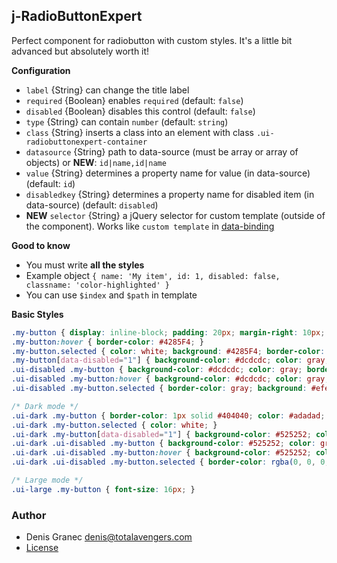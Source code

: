 ## j-RadioButtonExpert

Perfect component for radiobutton with custom styles. It's a little bit advanced but absolutely worth it!

__Configuration__

- `label` {String} can change the title label
- `required` {Boolean} enables `required` (default: `false`)
- `disabled` {Boolean} disables this control (default: `false`)
- `type` {String} can contain `number` (default: `string`)
- `class` {String} inserts a class into an element with class `.ui-radiobuttonexpert-container`
- `datasource` {String} path to data-source (must be array or array of objects) or __NEW__: `id|name,id|name`
- `value` {String} determines a property name for value (in data-source) (default: `id`)
- `disabledkey` {String} determines a property name for disabled item (in data-source) (default: `disabled`)
- __NEW__ `selector` {String} a jQuery selector for custom template (outside of the component). Works like `custom template` in [data-binding](https://wiki.totaljs.com/jcomponent/08-data-binding/)

__Good to know__

- You must write **all the styles**
- Example object `{ name: 'My item', id: 1, disabled: false, classname: 'color-highlighted' }`
- You can use `$index` and `$path` in template

__Basic Styles__

```css
.my-button { display: inline-block; padding: 20px; margin-right: 10px; border: 1px solid gray; cursor: pointer; border-radius: 2px; }
.my-button:hover { border-color: #4285F4; }
.my-button.selected { color: white; background: #4285F4; border-color: rgba(0, 0, 0, 0.2); }
.my-button[data-disabled="1"] { background-color: #dcdcdc; color: gray; border-color: #dcdcdc; cursor: not-allowed;}
.ui-disabled .my-button { background-color: #dcdcdc; color: gray; border-color: #dcdcdc; cursor: not-allowed; }
.ui-disabled .my-button:hover { background-color: #dcdcdc; color: gray; border-color: #dcdcdc; }
.ui-disabled .my-button.selected { border-color: gray; background: #efefef; color: #5a5a5a; }

/* Dark mode */
.ui-dark .my-button { border-color: 1px solid #404040; color: #adadad; }
.ui-dark .my-button.selected { color: white; }
.ui-dark .my-button[data-disabled="1"] { background-color: #525252; color: gray; border-color: #525252; }
.ui-dark .ui-disabled .my-button { background-color: #525252; color: gray; border-color: #525252; }
.ui-dark .ui-disabled .my-button:hover { background-color: #525252; color: gray; border-color: #525252; }
.ui-dark .ui-disabled .my-button.selected { border-color: rgba(0, 0, 0, 0.2); background: #969696; color: #ffffff; }

/* Large mode */
.ui-large .my-button { font-size: 16px; }
```

### Author

- Denis Granec <denis@totalavengers.com>
- [License](https://www.totaljs.com/license/)
